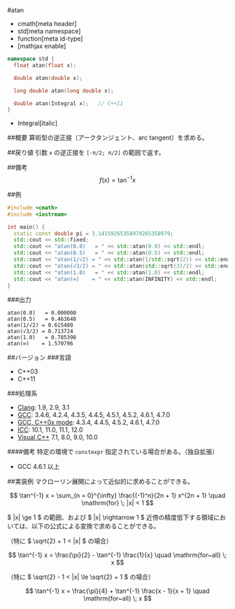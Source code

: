 #atan
* cmath[meta header]
* std[meta namespace]
* function[meta id-type]
* [mathjax enable]

```cpp
namespace std {
  float atan(float x);

  double atan(double x);

  long double atan(long double x);

  double atan(Integral x);   // C++11
}
```
* Integral[italic]

##概要
算術型の逆正接（アークタンジェント、arc tangent）を求める。


##戻り値
引数 `x` の逆正接を `[-π/2; π/2]` の範囲で返す。


##備考
$$ f(x) = \tan^{-1} x $$


##例
```cpp
#include <cmath>
#include <iostream>

int main() {
  static const double pi = 3.14159265358979265358979;
  std::cout << std::fixed;
  std::cout << "atan(0.0)   = " << std::atan(0.0) << std::endl;
  std::cout << "atan(0.5)   = " << std::atan(0.5) << std::endl;
  std::cout << "atan(1/√2) = " << std::atan(1/std::sqrt(2)) << std::endl;
  std::cout << "atan(√3/2) = " << std::atan(std::sqrt(3)/2) << std::endl;
  std::cout << "atan(1.0)   = " << std::atan(1.0) << std::endl;
  std::cout << "atan(∞)    = " << std::atan(INFINITY) << std::endl;
}
```

###出力
```
atan(0.0)   = 0.000000
atan(0.5)   = 0.463648
atan(1/√2) = 0.615480
atan(√3/2) = 0.713724
atan(1.0)   = 0.785398
atan(∞)    = 1.570796
```

##バージョン
###言語
- C++03
- C++11

###処理系
- [Clang](/implementation.md#clang): 1.9, 2.9, 3.1
- [GCC](/implementation.md#gcc): 3.4.6, 4.2.4, 4.3.5, 4.4.5, 4.5.1, 4.5.2, 4.6.1, 4.7.0
- [GCC, C++0x mode](/implementation.md#gcc): 4.3.4, 4.4.5, 4.5.2, 4.6.1, 4.7.0
- [ICC](/implementation.md#icc): 10.1, 11.0, 11.1, 12.0
- [Visual C++](/implementation.md#visual_cpp) 7.1, 8.0, 9.0, 10.0

####備考
特定の環境で `constexpr` 指定されている場合がある。（独自拡張）
- GCC 4.6.1 以上


##実装例
マクローリン展開によって近似的に求めることができる。

$$ \tan^{-1} x = \sum_{n = 0}^{\infty} \frac{(-1)^n}{2n + 1} x^{2n + 1} \quad \mathrm{for} \; |x| < 1 $$


$ |x| \ge 1 $ の範囲、および $ |x| \rightarrow 1 $ 近傍の精度低下する領域においては、以下の公式による変換で求めることができる。

（特に $ \sqrt{2} + 1 < |x| $ の場合）

$$ \tan^{-1} x = \frac{\pi}{2} - \tan^{-1} \frac{1}{x} \quad \mathrm{for~all} \; x $$


（特に $ \sqrt{2} - 1 < |x| \le \sqrt{2} + 1 $ の場合）

$$ \tan^{-1} x = \frac{\pi}{4} + \tan^{-1} \frac{x - 1}{x + 1} \quad \mathrm{for~all} \; x $$
